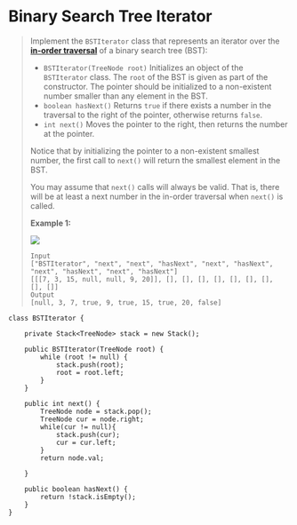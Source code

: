 # Binary Search Tree Iterator



> Implement the `BSTIterator` class that represents an iterator over the [**in-order traversal**](https://en.wikipedia.org/wiki/Tree\_traversal#In-order\_\(LNR\)) of a binary search tree (BST):
>
> * `BSTIterator(TreeNode root)` Initializes an object of the `BSTIterator` class. The `root` of the BST is given as part of the constructor. The pointer should be initialized to a non-existent number smaller than any element in the BST.
> * `boolean hasNext()` Returns `true` if there exists a number in the traversal to the right of the pointer, otherwise returns `false`.
> * `int next()` Moves the pointer to the right, then returns the number at the pointer.
>
> Notice that by initializing the pointer to a non-existent smallest number, the first call to `next()` will return the smallest element in the BST.
>
> You may assume that `next()` calls will always be valid. That is, there will be at least a next number in the in-order traversal when `next()` is called.
>
> &#x20;
>
> **Example 1:**
>
> ![](https://assets.leetcode.com/uploads/2018/12/25/bst-tree.png)
>
> ```
> Input
> ["BSTIterator", "next", "next", "hasNext", "next", "hasNext", "next", "hasNext", "next", "hasNext"]
> [[[7, 3, 15, null, null, 9, 20]], [], [], [], [], [], [], [], [], []]
> Output
> [null, 3, 7, true, 9, true, 15, true, 20, false]
> ```

```
class BSTIterator {
    
    private Stack<TreeNode> stack = new Stack();
    
    public BSTIterator(TreeNode root) {
        while (root != null) {
            stack.push(root);
            root = root.left;
        }
    }
    
    public int next() {
        TreeNode node = stack.pop();
        TreeNode cur = node.right;
        while(cur != null){
            stack.push(cur);
            cur = cur.left;
        }
        return node.val;
        
    }
    
    public boolean hasNext() {
        return !stack.isEmpty();
    }
}
```
